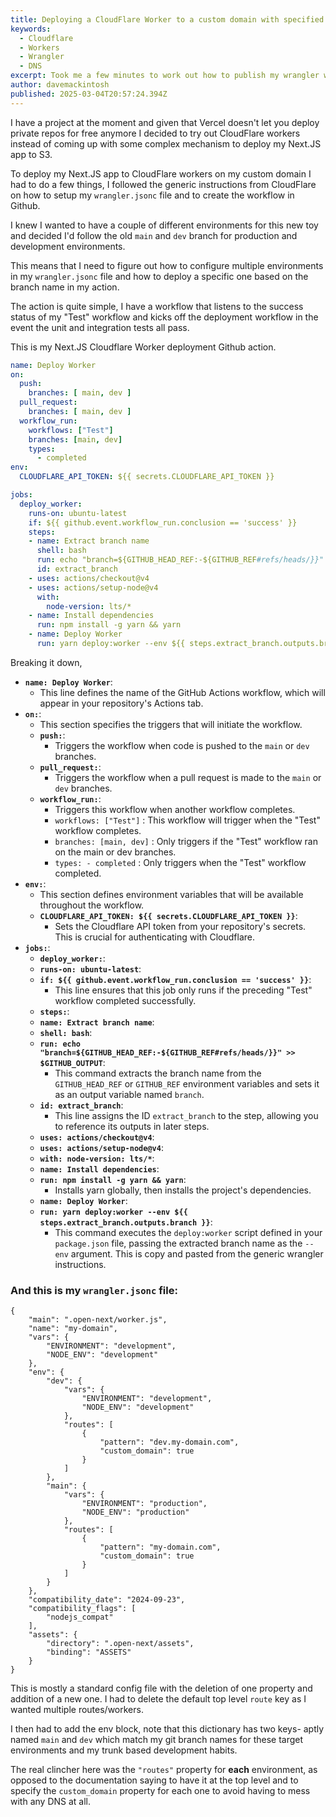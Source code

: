 ```yaml
---
title: Deploying a CloudFlare Worker to a custom domain with specified environment
keywords: 
  - Cloudflare
  - Workers
  - Wrangler
  - DNS
excerpt: Took me a few minutes to work out how to publish my wrangler worker to a custom domain from my Github action based on the environment from the branch.
author: davemackintosh
published: 2025-03-04T20:57:24.394Z
---
```


I have a project at the moment and given that Vercel doesn't let you deploy private repos for free anymore I decided to try out CloudFlare workers instead of coming up with some complex mechanism to deploy my Next.JS app to S3.

To deploy my Next.JS app to CloudFlare workers on my custom domain I had to do a few things, I followed the generic instructions from CloudFlare on how to setup my `wrangler.jsonc` file and to create the workflow in Github.

I knew I wanted to have a couple of different environments for this new toy and decided I'd follow the old `main` and `dev` branch for production and development environments.

This means that I need to figure out how to configure multiple environments in my `wrangler.jsonc` file and how to deploy a specific one based on the branch name in my action. 

The action is quite simple, I have a workflow that listens to the success status of my "Test" workflow and kicks off the deployment workflow in the event the unit and integration tests all pass.

This is my Next.JS Cloudflare Worker deployment Github action.

```yaml
name: Deploy Worker
on:
  push:
    branches: [ main, dev ]
  pull_request:
    branches: [ main, dev ]
  workflow_run:
    workflows: ["Test"]
    branches: [main, dev]
    types: 
      - completed
env:
  CLOUDFLARE_API_TOKEN: ${{ secrets.CLOUDFLARE_API_TOKEN }}

jobs:
  deploy_worker:
    runs-on: ubuntu-latest
    if: ${{ github.event.workflow_run.conclusion == 'success' }}
    steps:
    - name: Extract branch name
      shell: bash
      run: echo "branch=${GITHUB_HEAD_REF:-${GITHUB_REF#refs/heads/}}" >> $GITHUB_OUTPUT
      id: extract_branch
    - uses: actions/checkout@v4
    - uses: actions/setup-node@v4
      with:
        node-version: lts/*
    - name: Install dependencies
      run: npm install -g yarn && yarn
    - name: Deploy Worker
      run: yarn deploy:worker --env ${{ steps.extract_branch.outputs.branch }}
```

Breaking it down,

*   **`name: Deploy Worker`**:
    *   This line defines the name of the GitHub Actions workflow, which will appear in your repository's Actions tab.
*   **`on:`**:
    *   This section specifies the triggers that will initiate the workflow.
    *   **`push:`**:
        *   Triggers the workflow when code is pushed to the `main` or `dev` branches.
    *   **`pull_request:`**:
        *   Triggers the workflow when a pull request is made to the `main` or `dev` branches.
    *   **`workflow_run:`**:
        *   Triggers this workflow when another workflow completes.
        *   `workflows: ["Test"]` : This workflow will trigger when the "Test" workflow completes.
        *   `branches: [main, dev]` : Only triggers if the "Test" workflow ran on the main or dev branches.
        *   `types: - completed` : Only triggers when the "Test" workflow completed.
*   **`env:`**:
    *   This section defines environment variables that will be available throughout the workflow.
    *   **`CLOUDFLARE_API_TOKEN: ${{ secrets.CLOUDFLARE_API_TOKEN }}`**:
        *   Sets the Cloudflare API token from your repository's secrets. This is crucial for authenticating with Cloudflare.
*   **`jobs:`**:
    *   **`deploy_worker:`**:
    *   **`runs-on: ubuntu-latest`**:
    *   **`if: ${{ github.event.workflow_run.conclusion == 'success' }}`**:
        *   This line ensures that this job only runs if the preceding "Test" workflow completed successfully.
    *   **`steps:`**:
    *   **`name: Extract branch name`**:
    *   **`shell: bash`**:
    *   **`run: echo "branch=${GITHUB_HEAD_REF:-${GITHUB_REF#refs/heads/}}" >> $GITHUB_OUTPUT`**:
        *   This command extracts the branch name from the `GITHUB_HEAD_REF` or `GITHUB_REF` environment variables and sets it as an output variable named `branch`.
    *   **`id: extract_branch`**:
        *   This line assigns the ID `extract_branch` to the step, allowing you to reference its outputs in later steps.
    *   **`uses: actions/checkout@v4`**:
    *   **`uses: actions/setup-node@v4`**:
    *   **`with: node-version: lts/*`**:
    *   **`name: Install dependencies`**:
    *   **`run: npm install -g yarn && yarn`**:
        *   Installs yarn globally, then installs the project's dependencies.
    *   **`name: Deploy Worker`**:
    *   **`run: yarn deploy:worker --env ${{ steps.extract_branch.outputs.branch }}`**:
        *   This command executes the `deploy:worker` script defined in your `package.json` file, passing the extracted branch name as the `--env` argument. This is copy and pasted from the generic wrangler instructions.


### And this is my `wrangler.jsonc` file:

```jsonc
{
	"main": ".open-next/worker.js",
	"name": "my-domain",
	"vars": {
		"ENVIRONMENT": "development",
		"NODE_ENV": "development"
	},
	"env": {
		"dev": {
			"vars": {
				"ENVIRONMENT": "development",
				"NODE_ENV": "development"
			},
			"routes": [
				{
					"pattern": "dev.my-domain.com",
					"custom_domain": true
				}
			]
		},
		"main": {
			"vars": {
				"ENVIRONMENT": "production",
				"NODE_ENV": "production"
			},
			"routes": [
				{
					"pattern": "my-domain.com",
					"custom_domain": true
				}
			]
		}
	},
	"compatibility_date": "2024-09-23",
	"compatibility_flags": [
		"nodejs_compat"
	],
	"assets": {
		"directory": ".open-next/assets",
		"binding": "ASSETS"
	}
}
```

This is mostly a standard config file with the deletion of one property and addition of a new one. I had to delete the default top level `route` key as I wanted multiple routes/workers.

I then had to add the env block, note that this dictionary has two keys- aptly named `main` and `dev` which match my git branch names for these target environments and my trunk based development habits.

The real clincher here was the `"routes"` property for **each** environment, as opposed to the documentation saying to have it at the top level and to specify the `custom_domain` property for each one to avoid having to mess with any DNS at all.